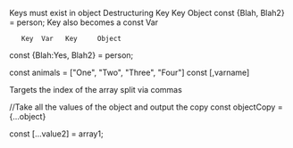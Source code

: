 

Keys must exist in object
Destructuring
        Key   Key       Object
const {Blah, Blah2} = person;
    Key also becomes a const Var

       Key  Var   Key     Object
const {Blah:Yes, Blah2} = person;



const animals = ["One", "Two", "Three", "Four"]
const [,varname]


Targets the index of the array split via commas


//Take all the values of the object and output the copy
const objectCopy = {...object}

const [...value2] = array1;